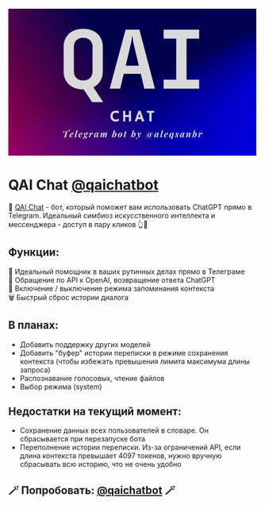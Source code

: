 <img src="QAI.png"/><br>
# QAI Chat <a href="https://t.me/qaichatbot">@qaichatbot</a>

🤖 <a href="https://t.me/qaichatbot">QAI Chat</a> - бот, который поможет вам использовать ChatGPT прямо в Telegram. Идеальный симбиоз искусственного интеллекта и мессенджера - доступ в пару кликов 👆💫

## Функции:
🤖 Идеальный помощник в ваших рутинных делах прямо в Телеграме<br>
🏹 Обращение по API к OpenAI, возвращение ответа ChatGPT<br>
💾 Включение / выключение режима запоминания контекста<br>
🗑 Быстрый сброс истории диалога<br>

## В планах:
- Добавить поддержку других моделей
- Добавить "буфер" истории переписки в режиме сохранения контекста (чтобы избежать превышения лимита максимума длины запроса)
- Распознавание голосовых, чтение файлов
- Выбор режима (system)

## Недостатки на текущий момент:
- Сохранение данных всех пользователей в словаре. Он сбрасывается при перезапуске бота
- Переполнение истории переписки. Из-за ограничений API, если длина контекста превышает 4097 токенов, нужно вручную сбрасывать всю историю, что не очень удобно

## 🪄 Попробовать: <a href="https://t.me/qaichatbot">@qaichatbot</a> 🪄

